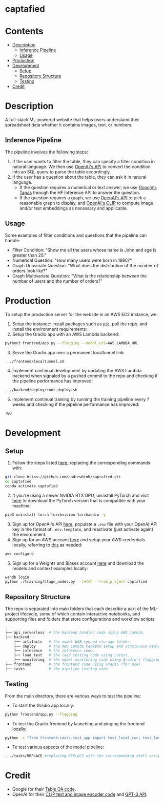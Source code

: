 # captafied

# Contents
- [Description](#description)
    - [Inference Pipeline](#inference-pipeline)
    - [Usage](#usage)
- [Production](#production)
- [Development](#development)
    - [Setup](#setup)
    - [Repository Structure](#repository-structure)
    - [Testing](#testing)
- [Credit](#credit)

# Description
A full-stack ML-powered website that helps users understand their spreadsheet data whether it contains images, text, or numbers.

## Inference Pipeline
The pipeline involves the following steps:
1. If the user wants to filter the table, they can specify a filter condition in natural language. We then use [OpenAI's API](#credit) to convert the condition into an SQL query to parse the table accordingly.
2. If the user has a question about the table, they can ask it in natural language. 
    - If the question requires a numerical or text answer, we use [Google's Tapas](#credit) through the HF Inference API to answer the question.
    - If the question requires a graph, we use [OpenAI's API](#credit) to pick a reasonable graph to display, and [OpenAI's CLIP](#credit) to compute image and/or text embeddings as necessary and applicable.
## Usage
Some examples of filter conditions and questions that the pipeline can handle:
- Filter Condition: "Show me all the users whose name is John and age is greater than 20."
- Numerical Question: "How many users were born in 1990?"
- Graph Univariate Question: "What does the distribution of the number of orders look like?"
- Graph Multivariate Question: "What is the relationship between the number of users and the number of orders?"

# Production
To setup the production server for the website in an AWS EC2 instance, we:
1. Setup the instance: install packages such as `pip`, pull the repo, and install the environment requirements:
2. Setup the Gradio app with an AWS Lambda backend:
```bash
python3 frontend/app.py --flagging --model_url=AWS_LAMBDA_URL
```
3. Serve the Gradio app over a permanent localtunnel link:
```bash
. ./frontend/localtunnel.sh
```
4. Implement continual development by updating the AWS Lambda backend when signaled by a pushed commit to the repo and checking if the pipeline performance has improved:
```bash
. ./backend/deploy/cont_deploy.sh
```
5. Implement continual training by running the training pipeline every ? weeks and checking if the pipeline performance has improved:
```bash
TBD
```

# Development
## Setup
1. Follow the steps listed [here](https://github.com/full-stack-deep-learning/fsdl-text-recognizer-2022-labs/tree/main/setup#local), replacing the corresponding commands with:
```bash
git clone https://github.com/andrewhinh/captafied.git
cd captafied
conda activate captafied
```
2. If you're using a newer NVIDIA RTX GPU, uninstall PyTorch and visit [here](https://pytorch.org/get-started/locally/) to download the PyTorch version that is compatible with your machine:
```bash
pip3 uninstall torch torchvision torchaudio -y
```
3. Sign up for OpenAI's API [here](https://openai.com/api/), populate a `.env` file with your OpenAI API key in the format of `.env.template`, and reactivate (just activate again) the environment.
4. Sign up for an AWS account [here](https://us-west-2.console.aws.amazon.com/ecr/create-repository?region=us-west-2) and setup your AWS credentials locally, referring to [this](https://docs.aws.amazon.com/cli/latest/userguide/cli-configure-quickstart.html#cli-configure-quickstart-config) as needed:
```bash
aws configure
```
5. Sign up for a Weights and Biases account [here](https://wandb.ai/signup) and download the models and context examples locally:
```bash
wandb login
python ./training/stage_model.py --fetch --from_project captafied
```
## Repository Structure
The repo is separated into main folders that each describe a part of the ML-project lifecycle, some of which contain interactive notebooks, and supporting files and folders that store configurations and workflow scripts:
```bash
.
├── api_serverless  # the backend handler code using AWS Lambda.
├── backend   
    ├── artifacts   # the model W&B-synced storage folder.
    ├── deploy      # the AWS Lambda backend setup and continuous deployment code.
    ├── inference   # the inference code.
    ├── load_test   # the load testing code using Locust.
    ├── monitoring  # the model monitoring code using Gradio's flagging feature.
├── frontend        # the frontend code using Gradio (for now).
├── tasks           # the pipeline testing code.
```
## Testing
From the main directory, there are various ways to test the pipeline:
- To start the Gradio app locally:
```bash
python frontend/app.py --flagging
```
- To test the Gradio frontend by launching and pinging the frontend locally:
```bash
python -c "from frontend.tests.test_app import test_local_run; test_local_run()"
```
- To test various aspects of the model pipeline:
```bash
. ./tasks/REPLACE #replacing REPLACE with the corresponding shell script in the tasks/ folder
```

# Credit
- Google for their [Table QA code](https://huggingface.co/google/tapas-base-finetuned-wtq).
- OpenAI for their [CLIP text and image encoder code](https://huggingface.co/openai/clip-vit-base-patch16) and [GPT-3 API](https://openai.com/api/).
